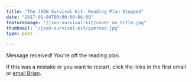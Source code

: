 ```yaml
---
title: "The JSON Survival Kit: Reading Plan Stopped"
date: "2017-01-04T00:00:00-06:00"
featureimage: "/json-survival-kit/cover_no_title.jpg"
thumbnail: "/json-survival-kit/gumroad.jpg"
type: post

---
```


Message received!
You're off the reading plan.

If this was a mistake or you want to restart, click the links in the first email or [email Brian](mailto:brian@brianthicks.com).
